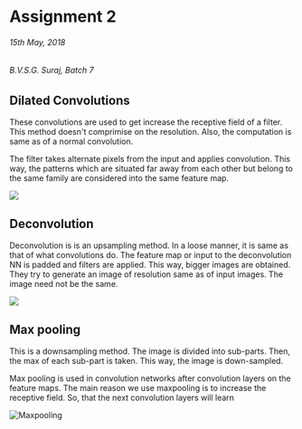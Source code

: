 # Assignment 2
###### 15th May, 2018
###### B.V.S.G. Suraj, Batch 7 

## Dilated Convolutions
These convolutions are used to get increase the receptive field of a filter. This method doesn't comprimise on the resolution. Also, the computation is same as of a normal convolution.

The filter takes alternate pixels from the input and applies convolution. This way, the patterns which are situated far away from each other but belong to the same family are considered into the same feature map.

![](https://i.stack.imgur.com/tOg0g.png)

## Deconvolution

Deconvolution is is an upsampling method. In a loose manner, it is same as that of what convolutions do. The feature map or input to the deconvolution NN is padded and filters are applied. This way, bigger images are obtained. They try to generate an image of resolution same as of input images. The image need not be the same.

![](https://i.stack.imgur.com/f2RiP.gif)

## Max pooling
This is a downsampling method. The image is divided into sub-parts. Then, the max of each sub-part is taken. This way, the image is down-sampled.

Max pooling is used in convolution networks after convolution layers on the feature maps. The main reason we use maxpooling is to increase the receptive field. So, that the next convolution layers will learn 

![Maxpooling](http://amitkushwaha.co.in/images/cropped_max_pooling.gif)